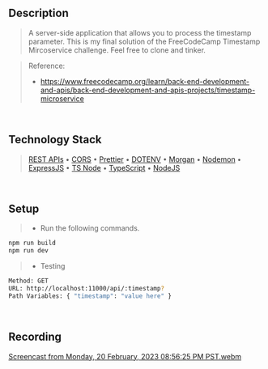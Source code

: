 ## Description

> A server-side application that allows you to process the timestamp parameter. This is my final solution of the FreeCodeCamp Timestamp Mircoservice challenge. Feel free to clone and tinker.

> Reference:
>
> - https://www.freecodecamp.org/learn/back-end-development-and-apis/back-end-development-and-apis-projects/timestamp-microservice

<br />

## Technology Stack

> [REST APIs](https://restfulapi.net/) • [CORS](https://www.npmjs.com/package/cors) • [Prettier](https://www.npmjs.com/package/prettier) • [DOTENV](https://www.npmjs.com/package/dotenv) • [Morgan](https://www.npmjs.com/package/morgan) • [Nodemon](https://www.npmjs.com/package/nodemon) • [ExpressJS](https://www.npmjs.com/package/express) • [TS Node](https://www.npmjs.com/package/ts-node) • [TypeScript](https://www.npmjs.com/package/ts-node) • [NodeJS](https://nodejs.org/docs/latest-v16.x/api/)

<br />

## Setup

> - Run the following commands.

```bash
npm run build
npm run dev
```

> - Testing

```bash
Method: GET
URL: http://localhost:11000/api/:timestamp?
Path Variables: { "timestamp": "value here" }
```

<br />

## Recording
[Screencast from Monday, 20 February, 2023 08:56:25 PM PST.webm](https://user-images.githubusercontent.com/69438999/220115409-cc0a439a-8540-474f-ab12-aba08633c494.webm)


